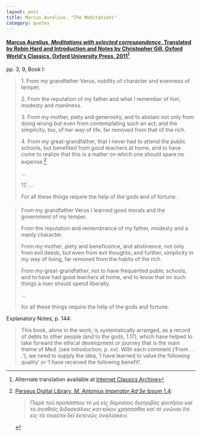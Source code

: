 ```yaml
---
layout: post
title: Marcus Aurelius, "The Meditations"
category: quotes
---
```


#### [Marcus Aurelius, *Meditations with selected correspondence*, Translated by Robin Hard and Introduction and Notes by Christopher Gill, Oxford World's Classics, Oxford University Press, 2011](https://global.oup.com/academic/product/meditations-9780199573202?cc=ca&lang=en&)[^1]

[^1]: Alternate translation available at [Internet Classics Archive](http://classics.mit.edu/Antoninus/meditations.1.one.html)

pp. 3, 9, Book I:

> 1\. From my grandfather Verus, nobility of character and evenness of temper.
>
> 2\. From the reputation of my father and what I remember of him, modesty and manliness.
>
> 3\. From my mother, piety and generosity, and to abstain not only from doing wrong but even from contemplating such an act; and the simplicity, too, of her way of life, far removed from that of the rich.
>
> 4\. From my great-grandfather, that I never had to attend the public schools, but benefited from good teachers at home, and to have come to realize that this is a matter on which one should spare no expense.[^2]
>
> ...
>
> 17\. ...
>
> For all these things require the help of the gods and of fortune.

#### 

> From my grandfather Verus I learned good morals and the government of my temper.
>
> From the reputation and remembrance of my father, modesty and a manly character.
>
> From my mother, piety and beneficence, and abstinence, not only from evil deeds, but even from evil thoughts; and further, simplicity in my way of living, far removed from the habits of the rich.
>
> From my great-grandfather, not to have frequented public schools, and to have had good teachers at home, and to know that on such things a man should spend liberally.
>
> ...
>
> for all these things require the help of the gods and fortune.

[^2]: [Perseus Digital Library, *M. Antonius Imperator Ad Se Ipsum* 1.4](http://data.perseus.org/citations/urn:cts:greekLit:tlg0562.tlg001.perseus-grc1:1.4.1):  
    > *Παρὰ τοῦ προπάππου τὸ μὴ εἰς δημοσίας διατριβὰς φοιτῆσαι καὶ τὸ ἀγαθοῖς διδασκάλοις κατ̓ οἶκον χρήσασθαι καὶ τὸ γνῶναι ὅτι εἰς τὰ τοιαῦτα δεῖ ἐκτενῶς ἀναλίσκειν.*

Explanatory Notes, p. 144: 

> This book, alone in the work, is systematically arranged, as a record of debts to other people (and to the gods, 1.17), which have helped to take forward the ethical development or journey that is the main theme of Med. (see Introduction, p. xv). With each comment (‘From . . .’), we need to supply the idea, ‘I have learned to value the following quality’ or ‘I have received the following benefit’.